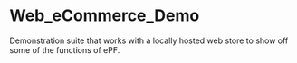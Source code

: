 Web_eCommerce_Demo
==================

Demonstration suite that works with a locally hosted web store to show off some of the functions of ePF. 

